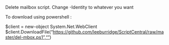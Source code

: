 Delete mailbox script. Change -Identity to whatever you want

To download using powershell :

$client = new-object System.Net.WebClient
$client.DownloadFile(“https://github.com/leeburridge/ScriptCentral/raw/master/del-mbox.ps1”,“”)
